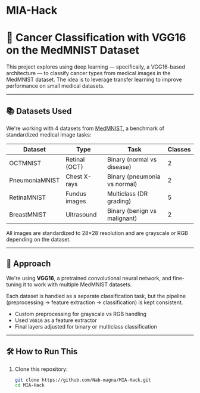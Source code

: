 # MIA-Hack

# 🧬 Cancer Classification with VGG16 on the MedMNIST Dataset

This project explores using deep learning — specifically, a VGG16-based architecture — to classify cancer types from medical images in the MedMNIST dataset. The idea is to leverage transfer learning to improve performance on small medical datasets.

---

## 📚 Datasets Used

We're working with 4 datasets from [MedMNIST](https://medmnist.com/), a benchmark of standardized medical image tasks:

| Dataset         | Type             | Task                        | Classes |
|----------------|------------------|-----------------------------|---------|
| OCTMNIST        | Retinal (OCT)     | Binary (normal vs disease)  | 2       |
| PneumoniaMNIST  | Chest X-rays      | Binary (pneumonia vs normal)| 2       |
| RetinaMNIST     | Fundus images     | Multiclass (DR grading)     | 5       |
| BreastMNIST     | Ultrasound        | Binary (benign vs malignant)| 2       |

All images are standardized to 28×28 resolution and are grayscale or RGB depending on the dataset.

---

## 🔧 Approach

We're using **VGG16**, a pretrained convolutional neural network, and fine-tuning it to work with multiple MedMNIST datasets.

Each dataset is handled as a separate classification task, but the pipeline (preprocessing → feature extraction → classification) is kept consistent.

- Custom preprocessing for grayscale vs RGB handling
- Used `VGG16` as a feature extractor
- Final layers adjusted for binary or multiclass classification

---

## 🛠 How to Run This

1. Clone this repository:
   ```bash
   git clone https://github.com/Nab-magna/MIA-Hack.git
   cd MIA-Hack
